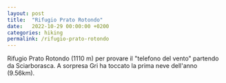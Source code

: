 ```yaml
---
layout: post
title:  "Rifugio Prato Rotondo"
date:   2022-10-29 00:00:00 +0200
categories: hiking
permalink: /rifugio-prato-rotondo
---
```

Rifugio Prato Rotondo (1110 m) per provare il "telefono del vento" partendo da Sciarborasca. A sorpresa Gri ha toccato la prima neve dell'anno (9.56km).